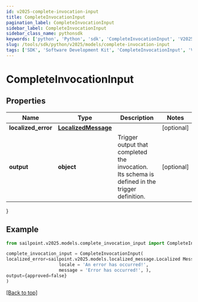 ```yaml
---
id: v2025-complete-invocation-input
title: CompleteInvocationInput
pagination_label: CompleteInvocationInput
sidebar_label: CompleteInvocationInput
sidebar_class_name: pythonsdk
keywords: ['python', 'Python', 'sdk', 'CompleteInvocationInput', 'V2025CompleteInvocationInput'] 
slug: /tools/sdk/python/v2025/models/complete-invocation-input
tags: ['SDK', 'Software Development Kit', 'CompleteInvocationInput', 'V2025CompleteInvocationInput']
---
```


# CompleteInvocationInput


## Properties

Name | Type | Description | Notes
------------ | ------------- | ------------- | -------------
**localized_error** | [**LocalizedMessage**](localized-message) |  | [optional] 
**output** | **object** | Trigger output that completed the invocation. Its schema is defined in the trigger definition. | [optional] 
}

## Example

```python
from sailpoint.v2025.models.complete_invocation_input import CompleteInvocationInput

complete_invocation_input = CompleteInvocationInput(
localized_error=sailpoint.v2025.models.localized_message.Localized Message(
                    locale = 'An error has occurred!', 
                    message = 'Error has occurred!', ),
output={approved=false}
)

```
[[Back to top]](#) 

